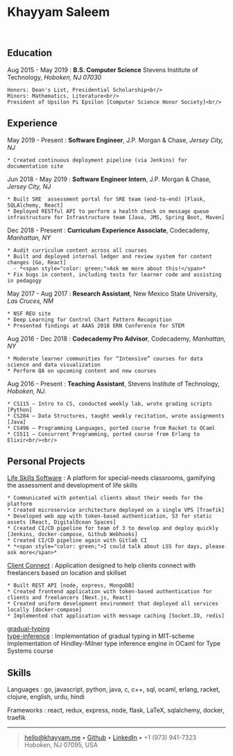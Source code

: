 Khayyam Saleem
============

<br/>

Education
---------

Aug 2015 - May 2019
:   **B.S. Computer Science** Stevens Institute of Technology, *Hoboken, NJ 07030*

    Honors: Dean's List, Presidential Scholarship<br/>
    Minors: Mathematics, Literature<br/>
    President of Upsilon Pi Epsilon [Computer Science Honor Society]<br/>

Experience
----------
May 2019 - Present
:   **Software Engineer**, J.P. Morgan & Chase, *Jersey City, NJ*

    * Created continuous deployment pipeline (via Jenkins) for documentation site

Jun 2018 - May 2019
:   **Software Engineer Intern**, J.P. Morgan & Chase, *Jersey City, NJ*

    * Built SRE  assessment portal for SRE team (end-to-end) [Flask, SQLAlchemy, React]
    * Deployed RESTful API to perform a health check on message queue infrastructure for Infrastructure team [Java, JMS, Spring Boot, Maven]

Dec 2018 - Present
:   **Curriculum Experience Associate**, Codecademy, *Manhattan, NY*

    * Audit curriculum content across all courses
    * Built and deployed internal ledger and review system for content changes [Go, React]
      - *<span style="color: green;">Ask me more about this!</span>*
    * Fix bugs in content, including tests for learner code and assisting in pedagogy

May 2017 - Aug 2017
:   **Research Assistant**, New Mexico State University, *Las Cruces, NM*

    * NSF REU site
    * Deep Learning for Control Chart Pattern Recognition
    * Presented findings at AAAS 2018 ERN Conference for STEM

Aug 2016 - Dec 2018
:   **Codecademy Pro Advisor**, Codecademy, *Manhattan, NY*

    * Moderate learner communities for “Intensive” courses for data science and data visualization
    * Perform QA on upcoming content and new courses

Aug 2016 - Present
: **Teaching Assistant**, Stevens Institute of Technology, *Hoboken, NJ*.

    * CS115 – Intro to CS, conducted weekly lab, wrote grading scripts [Python]
    * CS284 – Data Structures, taught weekly recitation, wrote assignments [Java]
    * CS496 – Programming Languages, ported course from Racket to OCaml
    * CS511 – Concurrent Programming, ported course from Erlang to Elixir<br/><br/>

Personal Projects
--------------------

[Life Skills Software](https://devblog.lifeskillssoftware.tech/)
:   A platform for special-needs classrooms, gamifying the assessment and development of life skills

    * Communicated with potential clients about their needs for the platform
    * Created microservice architecture deployed on a single VPS [Traefik]
    * Developed web app with token-based authentication, S3 for static assets [React, DigitalOcean Spaces]
    * Created CI/CD pipeline for team of 3 to develop and deploy quickly [Jenkins, docker-compose, Github Webhooks]
    * Created CI/CD pipeline again with Gitlab CI
    * *<span style="color: green;">I could talk about LSS for days, please ask more</span>*

[Client Connect](https://github.com/khayyamsaleem/Client-Connect)
:   Application designed to help clients connect with freelancers based on location and skillset

    * Built REST API [node, express, MongoDB]
    * Created frontend application with token-based authentication for clients and freelancers [Next.js, React]
    * Created uniform development environment that deployed all services locally [docker-compose]
    * Implemented chat application with message caching [Socket.IO, redis]

[gradual-typing](https://github.com/khayyamsaleem/gradual-typing)<br/>[type-inference](https://github.com/khayyamsaleem/explicit-lang-type-inference-engine)
:   Implementation of gradual typing in MIT-scheme<br/>Implementation of Hindley-Milner type inference engine in OCaml for Type Systems course

Skills
----------------------------------------

Languages
:   go, javascript, python, java, c, c++, sql, ocaml, erlang, racket, clojure, english, urdu, hindi

Frameworks
:  react, redux, express, node, flask, LaTeX, sqlalchemy, docker, traefik 

----

> <hello@khayyam.me> • [Github](https://github.com/khayyamsaleem) • [LinkedIn](https://linkedin.com/in/khayyamsaleem) • +1 (973) 941-7323 \
> Hoboken, NJ 07095, USA
